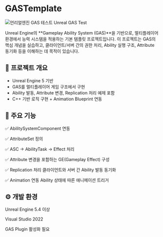 # GASTemplate

![언리얼엔진 GAS 테스트  Unreal GAS Test](https://github.com/user-attachments/assets/33da7d14-501c-448c-89c2-7b350da883dd)

Unreal Engine의 **Gameplay Ability System (GAS)**을 기반으로, 멀티플레이어 환경에서 능력 시스템을 적용하는 기본 템플릿 프로젝트입니다.
이 프로젝트는 GAS의 핵심 개념을 실습하고, 클라이언트/서버 간의 권한 처리, Ability 실행 구조, Attribute 동기화 등을 이해하는 데 목적이 있습니다.

## 📌 프로젝트 개요
- Unreal Engine 5 기반
- GAS를 멀티플레이어 게임 구조에서 구현
- Ability 발동, Attribute 변경, Replication 처리 예제 포함
- C++ 기반 로직 구현 + Animation Blueprint 연동

## 🧩 주요 기능
✅ AbilitySystemComponent 연동	

✅ AttributeSet 정의	

✅ ASC → AbilityTask → Effect 처리

✅ Attribute 변경을 포함하는 GE(Gameplay Effect) 구성

✅ Replication 처리	클라이언트와 서버 간 Ability 발동 동기화

✅ Animation 연동	Ability 상태에 따른 애니메이션 트리거

## ⚙️ 개발 환경
Unreal Engine 5.4 이상

Visual Studio 2022

GAS Plugin 활성화 필요

